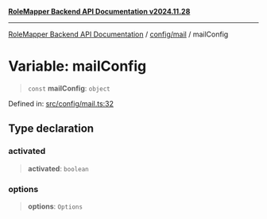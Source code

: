 [**RoleMapper Backend API Documentation v2024.11.28**](../../../README.md)

***

[RoleMapper Backend API Documentation](../../../modules.md) / [config/mail](../README.md) / mailConfig

# Variable: mailConfig

> `const` **mailConfig**: `object`

Defined in: [src/config/mail.ts:32](https://github.com/FlowCraft-AG/RoleMapper/blob/3e868f79db107a551dfeead02a7fe70366ab79da/backend/src/config/mail.ts#L32)

## Type declaration

### activated

> **activated**: `boolean`

### options

> **options**: `Options`
